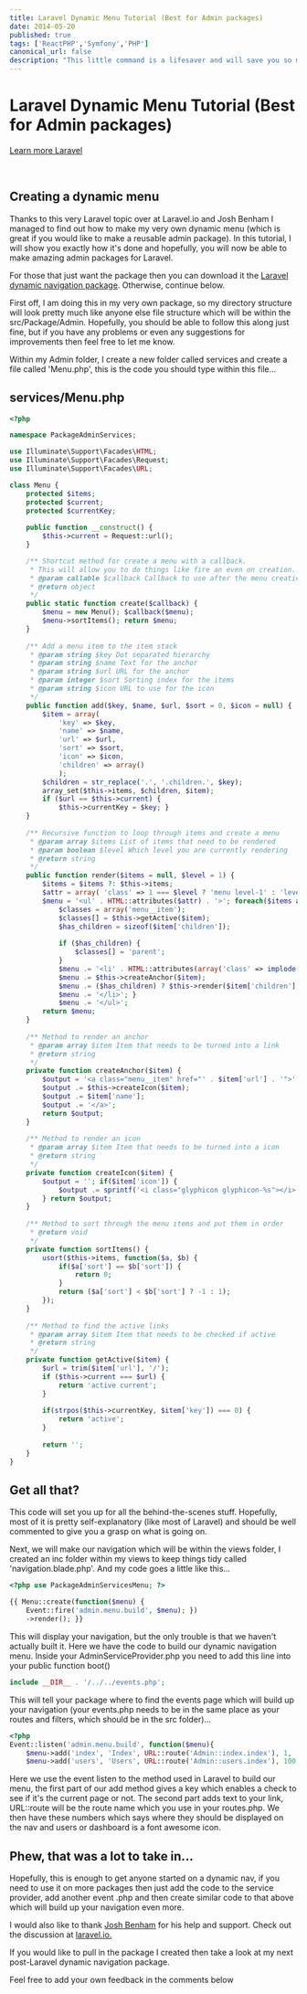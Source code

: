 ```yaml
---
title: Laravel Dynamic Menu Tutorial (Best for Admin packages)
date: 2014-05-20
published: true
tags: ['ReactPHP','Symfony','PHP']
canonical_url: false
description: "This little command is a lifesaver and will save you so much time when switching and merging previous branches in your GIT workflow."
---
```


# Laravel Dynamic Menu Tutorial (Best for Admin packages)

[Learn more Laravel](/blog/top-5-laravel-books/)

 

## Creating a dynamic menu

Thanks to this very Laravel topic over at Laravel.io and Josh Benham I managed to find out how to make my very own
dynamic menu (which is great if you would like to make a reusable admin package). In this tutorial, I will show you
exactly how it's done and hopefully, you will now be able to make amazing admin packages for Laravel.

For those that just want the package then you can download it the
[Laravel dynamic navigation package](/blog/laravel-dynamic-menu-best-for-admin-packages/).
Otherwise, continue below.

First off, I am doing this in my very own package, so my directory structure will look pretty much like anyone else file
structure which will be within the src/Package/Admin. Hopefully, you should be able to follow this along just fine, but
if you have any problems or even any suggestions for improvements then feel free to let me know.

Within my Admin folder, I create a new folder called services and create a file called 'Menu.php', this is the code you
should type within this file...

## services/Menu.php

```PHP
<?php

namespace PackageAdminServices;

use Illuminate\Support\Facades\HTML;
use Illuminate\Support\Facades\Request;
use Illuminate\Support\Facades\URL;

class Menu { 
    protected $items;
    protected $current;
    protected $currentKey;
    
    public function __construct() {
        $this->current = Request::url();
    }

    /** Shortcut method for create a menu with a callback.
     * This will allow you to do things like fire an even on creation.
     * @param callable $callback Callback to use after the menu creation 
     * @return object
     */ 
    public static function create($callback) {
        $menu = new Menu(); $callback($menu);
        $menu->sortItems(); return $menu;
    }
    
    /** Add a menu item to the item stack
     * @param string $key Dot separated hierarchy 
     * @param string $name Text for the anchor 
     * @param string $url URL for the anchor 
     * @param integer $sort Sorting index for the items 
     * @param string $icon URL to use for the icon 
     */
    public function add($key, $name, $url, $sort = 0, $icon = null) { 
        $item = array(
            'key' => $key,
            'name' => $name,
            'url' => $url,
            'sort' => $sort,
            'icon' => $icon,
            'children' => array()
            );
        $children = str_replace('.', '.children.', $key);
        array_set($this->items, $children, $item);
        if ($url == $this->current) {
            $this->currentKey = $key; }
    }
    
    /** Recursive function to loop through items and create a menu 
     * @param array $items List of items that need to be rendered 
     * @param boolean $level Which level you are currently rendering 
     * @return string
     */
    public function render($items = null, $level = 1) { 
        $items = $items ?: $this->items;
        $attr = array( 'class' => 1 === $level ? 'menu level-1' : 'level-' . $level );
        $menu = '<ul' . HTML::attributes($attr) . '>'; foreach($items as $item) {
            $classes = array('menu__item');
            $classes[] = $this->getActive($item);
            $has_children = sizeof($item['children']);
            
            if ($has_children) {
                $classes[] = 'parent';
            }
            $menu .= '<li' . HTML::attributes(array('class' => implode(' ', $classes))) . '>';
            $menu .= $this->createAnchor($item);
            $menu .= ($has_children) ? $this->render($item['children'], ++$level) : '';
            $menu .= '</li>'; }
            $menu .= '</ul>';
        return $menu;
    }
    
    /** Method to render an anchor 
     * @param array $item Item that needs to be turned into a link 
     * @return string 
     */
    private function createAnchor($item) {
        $output = '<a class="menu__item" href="' . $item['url'] . '">';
        $output .= $this->createIcon($item);
        $output .= $item['name'];
        $output .= '</a>';
        return $output;
    }
    
    /** Method to render an icon 
     * @param array $item Item that needs to be turned into a icon
     * @return string
     */
    private function createIcon($item) {
        $output = ''; if($item['icon']) {
            $output .= sprintf('<i class="glyphicon glyphicon-%s"></i>', $item['icon']);
        } return $output;
    }
    
    /** Method to sort through the menu items and put them in order 
     * @return void 
     */
    private function sortItems() { 
        usort($this->items, function($a, $b) {
            if($a['sort'] == $b['sort']) {
                return 0;
            }
            return ($a['sort'] < $b['sort'] ? -1 : 1);
        });
    }
    
    /** Method to find the active links 
     * @param array $item Item that needs to be checked if active 
     * @return string 
     */
    private function getActive($item) {
        $url = trim($item['url'], '/');
        if ($this->current === $url) {
            return 'active current';
        }
        
        if(strpos($this->currentKey, $item['key']) === 0) {
            return 'active';
        }
        
        return '';
    }
}
```

## Get all that?

This code will set you up for all the behind-the-scenes stuff. Hopefully, most of it is pretty self-explanatory (like
most of Laravel) and should be well commented to give you a grasp on what is going on.

Next, we will make our navigation which will be within the views folder, I created an inc folder within my views to keep
things tidy called 'navigation.blade.php'. And my code goes a little like this...

```PHP
<?php use PackageAdminServicesMenu; ?>

{{ Menu::create(function($menu) {
    Event::fire('admin.menu.build', $menu); })
    ->render(); }}
```

This will display your navigation, but the only trouble is that we haven't actually built it. Here we have the code to 
build our dynamic navigation menu. Inside your AdminServiceProvider.php you need to add this line into your public
function boot()

```php
include __DIR__ . '/../../events.php';
```

This will tell your package where to find the events page which will build up your navigation (your events.php needs to
be in the same place as your routes and filters, which should be in the src folder)...

```php
<?php
Event::listen('admin.menu.build', function($menu){
    $menu->add('index', 'Index', URL::route('Admin::index.index'), 1, 'dashboard');
    $menu->add('users', 'Users', URL::route('Admin::users.index'), 100, 'users'); });
```

Here we use the event listen to the method used in Laravel to build our menu, the first part of our add method gives a
key which enables a check to see if it's the current page or not. The second part adds text to your link, URL::route
will be the route name which you use in your routes.php. We then have these numbers which says where they should be
displayed on the nav and users or dashboard is a font awesome icon.

## Phew, that was a lot to take in...

Hopefully, this is enough to get anyone started on a dynamic nav, if you need to use it on more packages then just add
the code to the service provider, add another event .php and then create similar code to that above which will build up
your navigation even more.

I would also like to thank [Josh Benham](https://github.com/joshbenham) for his help and support. Check out the
discussion at [laravel.io.](https://laravel.io/forum/04-16-2014-dynamic-menu-system?page=1#reply-5576)

If you would like to pull in the package I created then take a look at my next post-Laravel dynamic navigation package.

Feel free to add your own feedback in the comments below
